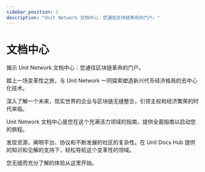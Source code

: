```yaml
---
sidebar_position: 1
description: "Unit Network 文档中心：您通往区块链革命的门户。"
---
```


# 文档中心

揭示 Unit Network 文档中心：您通往区块链革命的门户。

踏上一场变革性之旅，与 Unit Network 一同探索塑造新兴代币经济格局的去中心化技术。

深入了解一个未来，现实世界的企业与区块链无缝整合，引领主权和经济繁荣的时代来临。

Unit Network 文档中心是您在这个充满活力领域的指南，提供全面指南以启动您的旅程。

发现资源，阐明平台、协议和不断发展的社区的复杂性。在 Unit Docs Hub 提供的知识和见解的支持下，轻松导航这个变革性的领域。

您无缝而充分了解的体验从这里开始。

